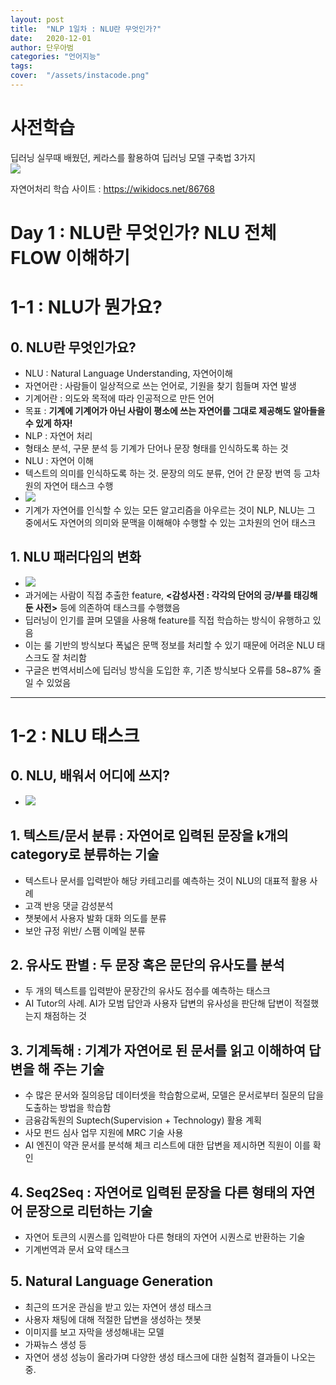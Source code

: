 ```yaml
---
layout: post
title:  "NLP 1일차 : NLU란 무엇인가?"
date:   2020-12-01 
author: 단우아범
categories: "언어지능"
tags:	
cover:  "/assets/instacode.png"
---
```


# 사전학습

딥러닝 실무때 배웠던, 케라스를 활용하여 딥러닝 모델 구축법 3가지  
<img src="https://user-images.githubusercontent.com/59005950/100669369-9e62ef80-33a0-11eb-814d-463a832dc144.jpg/"> 

자연어처리 학습 사이트 : <https://wikidocs.net/86768>


# Day 1 : NLU란 무엇인가? NLU 전체 FLOW 이해하기

# 1-1 : NLU가 뭔가요?
## 0. NLU란 무엇인가요?
 - NLU : Natural Language Understanding, 자연어이해
 - 자연어란 : 사람들이 일상적으로 쓰는 언어로, 기원을 찾기 힘들며 자연 발생
 - 기계어란 : 의도와 목적에 따라 인공적으로 만든 언어
 - 목표 : __기계에 기계어가 아닌 사람이 평소에 쓰는 자연어를 그대로 제공해도 알아들을 수 있게 하자!__
 - NLP : 자연어 처리
  - 형태소 분석, 구문 분석 등 기계가 단어나 문장 형태를 인식하도록 하는 것
 - NLU : 자연어 이해
  - 텍스트의 의미를 인식하도록 하는 것. 문장의 의도 분류, 언어 간 문장 번역 등 고차원의 자연어 태스크 수행
 - <img src="https://user-images.githubusercontent.com/59005950/100683389-9f554a80-33bb-11eb-8127-02ef0202a444.png/"> 
 - 기계가 자연어를 인식할 수 있는 모든 알고리즘을 아우르는 것이 NLP, NLU는 그 중에서도 자연어의 의미와 문맥을 이해해야 수행할 수 있는 고차원의 언어 태스크


## 1. NLU 패러다임의 변화
 - <img src="https://user-images.githubusercontent.com/59005950/100683407-a67c5880-33bb-11eb-85f2-377560c78f0b.png/"> 
 - 과거에는 사람이 직접 추출한 feature, __<감성사전 : 각각의 단어의 긍/부를 태깅해둔 사전>__ 등에 의존하여 태스크를 수행했음
 - 딥러닝이 인기를 끌며 모델을 사용해 feature를 직접 학습하는 방식이 유행하고 있음
 - 이는 룰 기반의 방식보다 폭넓은 문맥 정보를 처리할 수 있기 때문에 어려운 NLU 태스크도 잘 처리함
 - 구글은 번역서비스에 딥러닝 방식을 도입한 후, 기존 방식보다 오류를 58~87% 줄일 수 있었음
 
---

# 1-2 : NLU 태스크
## 0. NLU, 배워서 어디에 쓰지?
 - <img src="https://user-images.githubusercontent.com/59005950/100683410-a7ad8580-33bb-11eb-8697-6dc99490b980.png/"> 
 
## 1. 텍스트/문서 분류 : 자연어로 입력된 문장을 k개의 category로 분류하는 기술
 - 텍스트나 문서를 입력받아 해당 카테고리를 예측하는 것이 NLU의 대표적 활용 사례
  - 고객 반응 댓글 감성분석
  - 챗봇에서 사용자 발화 대화 의도를 분류
  - 보안 규정 위반/ 스팸 이메일 분류
  
## 2. 유사도 판별 : 두 문장 혹은 문단의 유사도를 분석
 - 두 개의 텍스트를 입력받아 문장간의 유사도 점수를 예측하는 태스크
 - AI Tutor의 사례. AI가 모범 답안과 사용자 답변의 유사성을 판단해 답변이 적절했는지 채점하는 것

## 3. 기계독해 : 기계가 자연어로 된 문서를 읽고 이해하여 답변을 해 주는 기술
 - 수 많은 문서와 질의응답 데이터셋을 학습함으로써, 모델은 문서로부터 질문의 답을 도출하는 방법을 학습함
  - 금융감독원의 Suptech(Supervision + Technology) 활용 계획
   - 사모 펀드 심사 업무 지원에 MRC 기술 사용
   - AI 엔진이 약관 문서를 분석해 체크 리스트에 대한 답변을 제시하면 직원이 이를 확인
 
## 4. Seq2Seq : 자연어로 입력된 문장을 다른 형태의 자연어 문장으로 리턴하는 기술
 - 자연어 토큰의 시퀀스를 입력받아 다른 형태의 자연어 시퀀스로 반환하는 기술
 - 기계번역과 문서 요약 태스크
 
## 5. Natural Language Generation
 - 최근의 뜨거운 관심을 받고 있는 자연어 생성 태스크
  - 사용자 채팅에 대해 적절한 답변을 생성하는 챗봇
  - 이미지를 보고 자막을 생성해내는 모델
  - 가짜뉴스 생성 등
 - 자연어 생성 성능이 올라가며 다양한 생성 태스크에 대한 실험적 결과들이 나오는 중.

 
 
